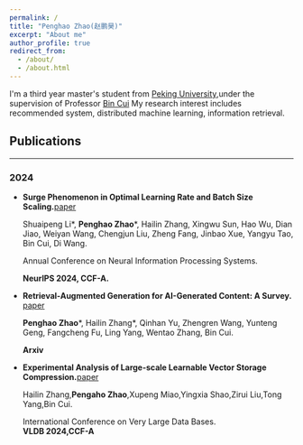 ```yaml
---
permalink: /
title: "Penghao Zhao(赵鹏昊)"
excerpt: "About me"
author_profile: true
redirect_from: 
  - /about/
  - /about.html
---
```


I'm a third year master's student from [Peking University](https://www.pku.edu.cn/),under the supervision of Professor [Bin Cui](https://cuibinpku.github.io) My research interest includes recommended system, distributed machine learning, information retrieval.

## Publications
---
### 2024
- **Surge Phenomenon in Optimal Learning Rate and Batch Size Scaling.**[paper](https://arxiv.org/abs/2405.14578)
  
  Shuaipeng Li*, **Penghao Zhao***, Hailin Zhang, Xingwu Sun, Hao Wu, Dian Jiao, Weiyan Wang, Chengjun Liu, Zheng Fang, Jinbao Xue, Yangyu Tao, Bin Cui, Di Wang.
  
  Annual Conference on Neural Information Processing Systems.
  
  **NeurIPS 2024, CCF-A.**
  
- **Retrieval-Augmented Generation for AI-Generated Content: A Survey.**
  [paper](https://arxiv.org/abs/2402.19473)
  
  **Penghao Zhao***, Hailin Zhang*, Qinhan Yu, Zhengren Wang, Yunteng Geng, Fangcheng Fu, Ling Yang, Wentao Zhang, Bin Cui.
  
  **Arxiv**

- **Experimental Analysis of Large-scale Learnable Vector Storage Compression.**[paper](https://arxiv.org/abs/2311.15578)
  
  Hailin Zhang,**Pengaho Zhao**,Xupeng Miao,Yingxia Shao,Zirui Liu,Tong Yang,Bin Cui.
  
  International Conference on Very Large Data Bases.  
  **VLDB 2024,CCF-A**
